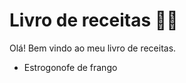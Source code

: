 # Livro de receitas :man_cook:

Olá! Bem vindo ao meu livro de receitas.



- Estrogonofe de frango

